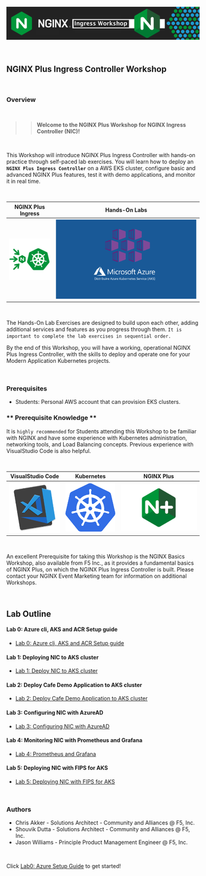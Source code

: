 ![NGINX NIC](media/nicworkshop-banner.png)

<br/>

## NGINX Plus Ingress Controller Workshop

<br/>

### Overview

<br/>

> ><strong>Welcome to the NGINX Plus Workshop for NGINX Ingress Controller (NIC)!</strong>

<br/>

This Workshop will introduce NGINX Plus Ingress Controller with hands-on practice through self-paced lab exercises.  You will learn how to deploy an **`NGINX Plus Ingress Controller`** on a AWS EKS cluster, configure basic and advanced NGINX Plus features, test it with demo applications, and monitor it in real time. 

<br/>

NGINX Plus Ingress  |  Hands-On Labs
:-------------------------:|:-------------------------:
![](media/nginx-ingress-icon.png)  |  ![](media/azure-aks-icon.png)

<br/>

The Hands-On Lab Exercises are designed to build upon each other, adding additional services and features as you progress through them.  `It is important to complete the lab exercises in sequential order.`

By the end of this Workshop, you will have a working, operational NGINX Plus Ingress Controller, with the skills to deploy and operate one for your Modern Application Kubernetes projects.

<br/>

### Prerequisites

- Students:  Personal AWS account that can provision EKS clusters.


### ** Prerequisite Knowledge **

It is `highly recommended` for Students attending this Workshop to be familiar with NGINX and have some experience with Kubernetes administration, networking tools, and Load Balancing concepts.  Previous experience with VisualStudio Code is also helpful.

</br>

VisualStudio Code  |  Kubernetes  |  NGINX Plus
:-------------------------:|:-------------------------:|:-------------------------:
![](media/vs-code-icon.png)  |  ![](media/kubernetes-icon.png)   |  ![](media/nginx-plus-icon.png)

<br/>

An excellent Prerequisite for taking this Workshop is the NGINX Basics Workshop, also available from F5 Inc., as it provides a fundamental basics of NGINX Plus, on which the NGINX Plus Ingress Controller is built.  Please contact your NGINX Event Marketing team for information on additional Workshops.

</br>

## Lab Outline

#### Lab 0: Azure cli, AKS and ACR Setup guide
- [Lab 0: Azure cli, AKS and ACR Setup guide](lab0/readme.md)

#### Lab 1: Deploying NIC to AKS cluster
- [Lab 1: Deploy NIC to AKS cluster](lab1/readme.md)

#### Lab 2: Deploy Cafe Demo Application to AKS cluster
- [Lab 2: Deploy Cafe Demo Application to AKS cluster](lab2/readme.md)

#### Lab 3: Configuring NIC with AzureAD 
- [Lab 3: Configuring NIC with AzureAD](lab3/readme.md)
  
#### Lab 4: Monitoring NIC with Prometheus and Grafana
- [Lab 4: Prometheus and Grafana](lab4/readme.md)

#### Lab 5: Deploying NIC with FIPS for AKS
- [Lab 5: Deploying NIC with FIPS for AKS](lab5/readme.md)

<br/>

### Authors
- Chris Akker - Solutions Architect - Community and Alliances @ F5, Inc.
- Shouvik Dutta - Solutions Architect - Community and Alliances @ F5, Inc.
- Jason Williams - Principle Product Management Engineer @ F5, Inc.

<br/>

Click [Lab0: Azure Setup Guide](lab0/readme.md) to get started! 
